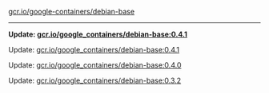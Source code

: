 [gcr.io/google-containers/debian-base](https://hub.docker.com/r/cruse/debian-base/tags/) 

----
**Update: [gcr.io/google_containers/debian-base:0.4.1](https://hub.docker.com/r/cruse/debian-base/tags/)**

Update: [gcr.io/google_containers/debian-base:0.4.1](https://hub.docker.com/r/cruse/debian-base/tags/)

Update: [gcr.io/google_containers/debian-base:0.4.0](https://hub.docker.com/r/cruse/debian-base/tags/)

Update: [gcr.io/google_containers/debian-base:0.3.2](https://hub.docker.com/r/cruse/debian-base/tags/)

